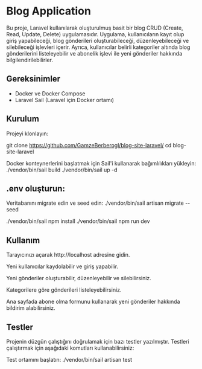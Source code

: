 # Blog Application

Bu proje, Laravel kullanılarak oluşturulmuş basit bir blog CRUD (Create, Read, Update, Delete) uygulamasıdır. Uygulama, kullanıcıların kayıt olup giriş yapabileceği, blog gönderileri oluşturabileceği, düzenleyebileceği ve silebileceği işlevleri içerir. Ayrıca, kullanıcılar belirli kategoriler altında blog gönderilerini listeleyebilir ve abonelik işlevi ile yeni gönderiler hakkında bilgilendirilebilirler.

## Gereksinimler

- Docker ve Docker Compose
- Laravel Sail (Laravel için Docker ortamı)

## Kurulum
Projeyi klonlayın:

git clone https://github.com/GamzeBerberogl/blog-site-laravel/
cd blog-site-laravel

Docker konteynerlerini başlatmak için Sail'i kullanarak bağımlılıkları yükleyin:
./vendor/bin/sail build
./vendor/bin/sail up -d

## .env oluşturun: 

Veritabanını migrate edin ve seed edin:
./vendor/bin/sail artisan migrate --seed


./vendor/bin/sail npm install
./vendor/bin/sail npm run dev

## Kullanım

Tarayıcınızı açarak http://localhost adresine gidin.

Yeni kullanıcılar kaydolabilir ve giriş yapabilir.

Yeni gönderiler oluşturabilir, düzenleyebilir ve silebilirsiniz.

Kategorilere göre gönderileri listeleyebilirsiniz.

Ana sayfada abone olma formunu kullanarak yeni gönderiler hakkında bildirim alabilirsiniz.

## Testler

Projenin düzgün çalıştığını doğrulamak için bazı testler yazılmıştır. Testleri çalıştırmak için aşağıdaki komutları kullanabilirsiniz:

Test ortamını başlatın:
./vendor/bin/sail artisan test


